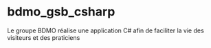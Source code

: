 # bdmo_gsb_csharp
Le groupe BDMO réalise une application C# afin de faciliter la vie des visiteurs et des praticiens
